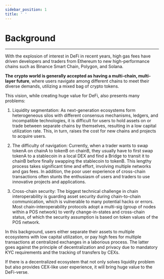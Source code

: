 ```yaml
---
sidebar_position: 1
title: ' '
---
```

# Background

---
With the explosion of interest in DeFi in recent years, high gas fees have driven developers and traders from Ethereum to new high-performance chains such as Binance Smart Chain, Polygon, and Solana.

**The crypto world is generally accepted as having a multi-chain, multi-layer future**, where users navigate among different chains to meet their diverse demands, utilizing a mixed bag of crypto tokens.

This vision, while creating huge value for DeFi, also presents many problems:

1. <span className="highlight">Liquidity segmentation</span>: As next-generation ecosystems form heterogeneous silos with different consensus mechanisms, ledgers, and incompatible technologies, it is difficult for users to hold assets on or trade between separate chains by themselves, resulting in a low capital utilization rate. This, in turn, raises the cost for new chains and projects to acquire users.

2. <span className="highlight">The difficulty of navigation</span>: Currently, when a trader wants to swap tokenA on chainA to tokenB on chainB, they usually have to first swap tokenA to a stablecoin in a local DEX and find a Bridge to transit it to chainB before finally swapping the stablecoin to tokenB. This lengthy process takes significant time and effort, involving multiple networks and gas fees. In addition, the poor user experience of cross-chain transactions often stunts the enthusiasm of users and traders to use innovative projects and applications.

3. <span className="highlight">Cross-chain security</span>: The biggest technical challenge in chain interoperability is guarding asset security during chain-to-chain communication, which is vulnerable to many potential hacks or errors. Most chain-interoperability protocols adopt a multi-sig (group of nodes within a POS network) to verify change-in-states and cross-chain status, of which the security assumption is based on token values of the POS network.

In this background, users either separate their assets to multiple ecosystems with low capital utilization, or pay high fees for multiple transactions at centralized exchanges in a laborious process. The latter goes against the principle of decentralization and privacy due to mandatory KYC requirements and the tracking of transfers by CEXs.

If there is a decentralized ecosystem that not only solves liquidity problem but also provides CEX-like user experience, it will bring huge value to the DeFi-verse.
